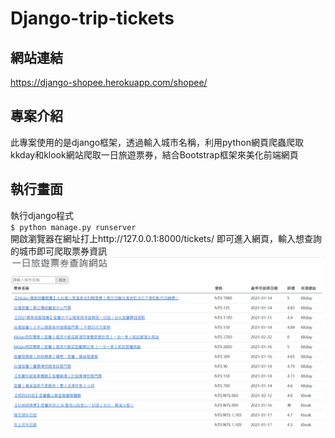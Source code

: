 # Django-trip-tickets
## 網站連結
https://django-shopee.herokuapp.com/shopee/
## 專案介紹
此專案使用的是django框架，透過輸入城市名稱，利用python網頁爬蟲爬取kkday和klook網站爬取一日旅遊票券，結合Bootstrap框架來美化前端網頁
## 執行畫面
執行django程式<br>
`$ python manage.py runserver` <br>
開啟瀏覽器在網址打上http://127.0.0.1:8000/tickets/ 即可進入網頁，輸入想查詢的城市即可爬取票券資訊<br>
![image](https://github.com/hles61701/django-trip-tickets/blob/main/img/TripTicketsTest.jpg)
